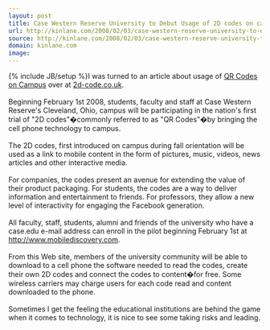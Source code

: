 ```yaml
---
layout: post
title: Case Western Reserve University to Debut Usage of 2D codes on campus
url: http://kinlane.com/2008/02/03/case-western-reserve-university-to-debut-usage-of-2d-codes-on-campus/
source: http://kinlane.com/2008/02/03/case-western-reserve-university-to-debut-usage-of-2d-codes-on-campus/
domain: kinlane.com
image: 
---
```

{% include JB/setup %}I was turned to an article about usage of <a href="http://2d-code.co.uk/qr-codes-on-campus/">QR Codes on Campus</a> over at <a href="http://2d-code.co.uk/">2d-code.co.uk</a>.<br />
<br />
Beginning February 1st 2008, students, faculty and staff at Case Western Reserve's Cleveland, Ohio, campus will be participating in the nation's first trial of "2D codes"�commonly referred to as "QR Codes"�by bringing the cell phone technology to campus.<br />
<br />
The 2D codes, first introduced on campus during fall orientation will be used as a link to mobile content in the form of pictures, music, videos, news articles and other interactive media.<br />
<br />
For companies, the codes present an avenue for extending the value of their product packaging. For students, the codes are a way to deliver information and entertainment to friends. For professors, they allow a new level of interactivity for engaging the Facebook generation.<br />
<br />
All faculty, staff, students, alumni and friends of the university who have a case.edu e-mail address can enroll in the pilot beginning February 1st at <a href="http://www.mobilediscovery.com/">http://www.mobilediscovery.com</a>.<br />
<br />
From this Web site, members of the university community will be able to download to a cell phone the software needed to read the codes, create their own 2D codes and connect the codes to content�for free. Some wireless carriers may charge users for each code read and content downloaded to the phone.<br />
<br />
Sometimes I get the feeling the educational institutions are behind the game when it comes to technology, it is nice to see some taking risks and leading.